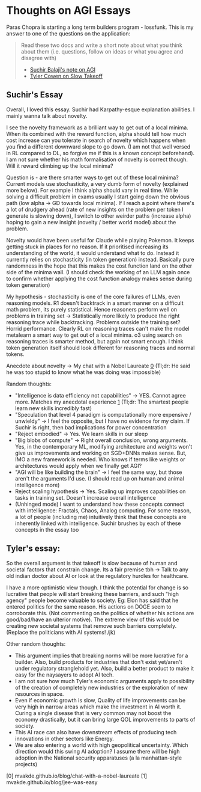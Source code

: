 # Thoughts on AGI Essays
Paras Chopra is starting a long term builders program - lossfunk. This is my answer to one of the questions on the application:  
> Read these two docs and write a short note about what you think about them (i.e. questions, follow on ideas or what you agree and disagree with)
> - [Suchir Balaji's note on AGI](https://docs.google.com/document/d/1ItRqrpgQHJ05rQx0zc26t1_NgpUcw3znwTWpXxqH8uI/edit?tab=t.0#heading=h.qslpqdtnxw1r)
> - [Tyler Cowen on Slow Takeoff](https://marginalrevolution.com/marginalrevolution/2025/02/why-i-think-ai-take-off-is-relatively-slow.html)

## Suchir's Essay
Overall, I loved this essay. Suchir had Karpathy-esque explanation abilities. I mainly wanna talk about novelty.

I see the novelty framework as a brilliant way to get out of a local minima. When its combined with the reward function, alpha should tell how much cost increase can you tolerate in search of novelty which happens when you find a different downward slope to go down. (I am not that well versed in RL compared to DL, so forgive me if this is a known concept beforehand). I am not sure whether his math formalisation of novelty is correct though. Will it reward climbing up the local minima?

Question is - are there smarter ways to get out of these local minima? Current models use stochasticity, a very dumb form of novelty (explained more below). For example I think alpha should vary in real time. While solving a difficult problem in exams usually I start going down the obvious path (low alpha -> GD towards local minima). If I reach a point where there's a lot of drudgery ahead (rate of new insights on the problem per token I generate is slowing down), I switch to other weirder paths (increase alpha) hoping to gain a new insight (novelty / better world model) about the problem. 

Novelty would have been useful for Claude while playing Pokemon. It keeps getting stuck in places for no reason. If it prioritised increasing its understanding of the world, it would understand what to do. Instead it currently relies on stochasticity (in token generation) instead. Basically pure randomness in the hope that this makes the cost function land on the other side of the minima wall. (I should check the working of an LLM again once to confirm whether applying the cost function analogy makes sense during token generation)

My hypothesis - stochasticity is one of the core failures of LLMs, even reasoning models. R1 doesn't backtrack in a smart manner on a difficult math problem, its purely statistical. Hence reasoners perform well on problems in training set -> Statistically more likely to produce the right reasoning trace while backtracking. Problems outside the training set? Horrid performance. Clearly RL on reasoning traces can't make the model metalearn a smart way to get out of a local minima. o3 using search on reasoning traces is smarter method, but again not smart enough. I think token generation itself should look different for reasoning traces and normal tokens.

Anecdote about novelty -> My chat with a Nobel Laureate [0](mvakde.github.io/blog/chat-with-a-nobel-laureate) (Tl;dr: He said he was too stupid to know what he was doing was impossible)

Random thoughts:
- "Intelligence is data efficiency not capabilities" -> YES. Cannot agree more. Matches my anecdotal experience [1](mvakde.github.io/blog/jee-was-easy) (Tl;dr: The smartest people learn new skills incredibly fast)
- "Speculation that level 4 paradigm is computationally more expensive / unwieldy" -> I feel the opposite, but I have no evidence for my claim. If Suchir is right, then bad implications for power concentration
- "Reject embodied" -> Yes. We learn skills in our sleep
- "Big blobs of compute" -> Right overall conclusion, wrong arguments. Yes, in the contemporary ML, modifying architecture and weights won't give us improvements and working on SGD+DNNs makes sense. But, IMO a new framework is needed. Who knows if terms like weights or architectures would apply when we finally get AGI?
- "AGI will be like building the brain" -> I feel the same way, but those aren't the arguments I'd use. (I should read up on human and animal intelligence more)
- Reject scaling hypothesis -> Yes. Scaling up improves capabilities on tasks in training set. Doesn't increase overall intelligence
- (Unhinged mode) I want to understand how these concepts connect with intelligence: Fractals, Chaos, Analog computing. For some reason, a lot of people (including me) intuitively think that these concepts are inherently linked with intelligence. Suchir brushes by each of these concepts in the essay too

## Tyler's essay: 
So the overall argument is that takeoff is slow because of human and societal factors that constrain change. Its a fair premise tbh -> Talk to any old indian doctor about AI or look at the regulatory hurdles for healthcare.

I have a more optimistic view though. I think the potential for change is so lucrative that people will start breaking these barriers, and such "high agency" people become valuable to society. Eg: Elon has said that he entered politics for the same reason. His actions on DOGE seem to corroborate this. (Not commenting on the politics of whether his actions are good/bad/have an ulterior motive). The extreme view of this would be creating new societal systems that remove such barriers completely. (Replace the politicians with AI systems! /jk)

Other random thoughts:
- This argument implies that breaking norms will be more lucrative for a builder. Also, build products for industries that don't exist yet/aren't under regulatory stranglehold yet. Also, build a better product to make it easy for the naysayers to adopt AI tech.
- I am not sure how much Tyler's economic arguments apply to possibility of the creation of completely new industries or the exploration of new resources in space. 
- Even if economic growth is slow, Quality of life improvements can be very high in narrow areas which make the investment in AI worth it. Curing a single disease that is very common may not boost the economy drastically, but it can bring large QOL improvements to parts of society. 
- This AI race can also have downstream effects of producing tech innovations in other sectors like Energy.
- We are also entering a world with high geopolitical uncertainty. Which direction would this swing AI adoption? I assume there will be high adoption in the National security apparatuses (a la manhattan-style projects)

[0] mvakde.github.io/blog/chat-with-a-nobel-laureate
[1] mvakde.github.io/blog/jee-was-easy